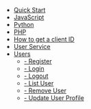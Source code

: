 - [Quick Start](/quick_start/quick_start.md)
 - [JavaScript](/quick_start/javascript.md)
 - [Python](/quick_start/python.md) 
 - [PHP](/quick_start/php.md)
 - [How to get a client ID](/quick_start/howto.md)
- [User Service](/user_service/user_service.md)
 - [Users](/user_service/user_service.md)
   - [ - Register](/user_service/add_user.md)
   - [ - Login](/user_service/login.md)
   - [ - Logout](/user_service/logout.md)
   - [ - List User](/user_service/get_user.md)   
   - [ - Remove User](/user_service/remove_user.md)
   - [ - Update User Profile](/user_service/update_user.md)

[^_^]:<
      - [Email Service](guide.md)
       - [Send Emails]()
       - [Providers]()
         - [ - Get Email Providers]()
         - [ - Save Email Providers]()
       - [Templates]()
         - [ - Get Email Templates]()
         - [ - Save Email Templates]()
         - [ - Enable/Disable Email Templates]()
      - [oAuth Service](guide.md)
        - [Get oAuth Service]()
        - [Save oAuth Service]()
        - [Enable/Disable oAuth Service]()>